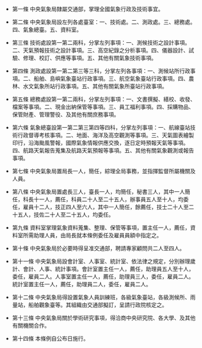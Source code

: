 * 第一條 中央氣象局隸屬交通部，掌理全國氣象行政及技術事宜。

* 第二條 中央氣象局設左列各處臺室：一、技術處。二、測政處。三、總務處。四、氣象總臺。五、資料室。

* 第三條 技術處設第一第二兩科，分掌左列事項：一、測候技術之設計事項。二、天氣預報技術之設計事項。三、高空紀錄之分析事項。四、儀器設計、試驗、修理、校訂、供應等事項。五、其他有關氣象技術事項。

* 第四條 測政處設第一第二第三等三科，分掌左列各事項：一、測候站所行政事項。二、船舶、島嶼氣象臺站行政事項。三、航空氣象臺站行政事項。四、農林、水文氣象所站行政事項。五、其他有關氣象所臺站行政事項。

* 第五條 總務處設第一第二兩科，分掌左列事項：一、文書撰擬、繕校、收發、檔案等事項。二、現金出納保管等事項。三、員工福利事項。四、採購物品、保管財產、管理警役、及其他有關庶務事項。

* 第六條 氣象總臺設第一第二第三第四等四科，分掌左列事項：一、航線臺站技術行政督導考核事項。二、地面、海洋及高空觀測等事項。三、天氣圖表繪製印行，沿海颱風警報，國際氣象情報供應交換，逐日定時預報天氣等事項。四、航路天氣報告蒐集及航路天氣預報等事項。五、其他有關氣象觀測或報告事項。

* 第七條 中央氣象局置局長一人，簡任，綜理全局事務，並指揮監督所屬機關及人員。

* 第八條 中央氣象局置處長三人，臺長一人，均簡任，秘書三人，其中一人簡任，科長十一人，薦任，科員二十人至二十五人，辦事員五人至十人，均委任，雇員十二人，技正四人至六人，其中一人簡任，餘薦任，技士二十人至二十五人，技佐二十人至二十五人，均委任。

* 第九條 資料室掌理氣象資料蒐集、整理、保管等事項，置主任一人，薦任，資料室所需助理人員，由局長就本條例委任及雇員員額中指定之。

* 第十條 中央氣象局於必要時得呈准交通部，聘請專家顧問共二人至四人。

* 第十一條 中央氣象局設會計室、人事室、統計室、依法律之規定，分別辦理歲計、會計、人事、統計事項。會計室置主任一人，薦任，助理員五人至十人，委任，雇員二人。人事室置主任一人，薦任，助理員三人，委任，雇員二人。統計室置主任一人，薦任，助理員二人，委任，雇員二人。

* 第十二條 中央氣象局得設置氣象人員訓練班，各級氣象臺站，各級測候所、雨量站，船舶觀象臺等。其組織由交通部擬訂，呈請行政院核定之。

* 第十三條 中央氣象局關於學術研究事項，得洽商中央研究院、各大學、及其他有關機關合作。

* 第十四條 本條例自公布日施行。

